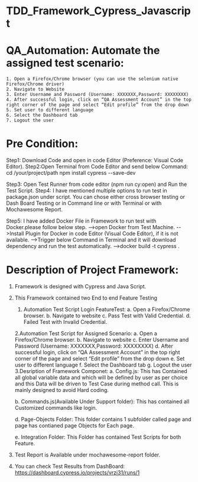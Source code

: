 # TDD_Framework_Cypress_Javascript

# QA_Automation: Automate the assigned test scenario:
	1. Open a Firefox/Chrome browser (you can use the selenium native Firefox/Chrome driver)
	2. Navigate to Website
	3. Enter Username and Password (Username: XXXXXXX,Password: XXXXXXXX)
	4. After successful login, click on “QA Assessment Account” in the top right corner of the page and select “Edit profile” from the drop down
	5. Set user to different language
	6. Select the Dashboard tab
	7. Logout the user

Pre Condition:
===============
Step1: Download Code and open in code Editor (Preference: Visual Code Editor).
Step2:Open Terminal from Code Editor and send below Command:
	cd /your/project/path
	npm install cypress --save-dev

Step3: Open Test Runner from code editor (npm run cy:open) and Run the Test Script.
Step4: I have mentioned multiple options to run test in package.json under script.
       You can chose either cross browser testing or Dash Board Testing or in Command line or with Terminal or with Mochawesome Report.

Step5: I have added Docker File in Framework to run test with Docker.please follow below step.
	-->open Docker from Test Machine.
	-->Install Plugin for Docker in code Editor (Visual Code Editor), if it is not available.
	-->Trigger below Command in Terminal and it will download dependency and run the test automatically.
	-->docker build -t cypress .


Description of Project Framework:
================================
1. Framework is designed with Cypress and Java Script.
2. This Framework contained two End to end Feature Testing

	1. Automation Test Script Login FeatureTest:
		a. Open a Firefox/Chrome browser.
		b. Navigate to website
		c. Pass Test with Valid Credential.
		d. Failed Test with Invalid Credential.
		

	2.Automation Test Script for Assigned Scenario:
		a. Open a Firefox/Chrome browser.
		b. Navigate to website
		c. Enter Username and Password (Username: XXXXXXX,Password: XXXXXXXX)
		d. After successful login, click on “QA Assessment Account” in the top right corner of the page and select “Edit profile” from the drop down
		e. Set user to different language
		f. Select the Dashboard tab
		g. Logout the user	
3.Desription of Framework Componet:
	a. Config.js: This has Contained all global variable data and which will be defined by user as per choice and this Data will be driven to Test Case during method call.
		     This is mainly designed to avoid Hard coding.

	b. Commands.js(Available Under Support folder): This has contained all Customized commands like login.

	d. Page-Objects Folder: This folder contains 1 subfolder called page and page has contianed page Objects for Each page.

	e. Integration Folder: This Folder has contained Test Scripts for both Feature.
4. Test Report is Available under mochawesome-report folder.
5. You can check Test Results from DashBoard: https://dashboard.cypress.io/projects/vrzi31/runs/1



